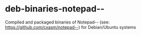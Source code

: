 # deb-binaries-notepad--
Compiled and packaged binaries of Notepad-- (see: https://github.com/cxasm/notepad--) for Debian/Ubuntu systems

